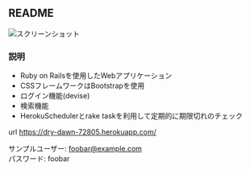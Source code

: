 ## README

![スクリーンショット](https://user-images.githubusercontent.com/19617305/41414435-fcab4358-7020-11e8-86a1-821ba5958f9e.png)

### 説明
- Ruby on Railsを使用したWebアプリケーション
- CSSフレームワークはBootstrapを使用
- ログイン機能(devise)
- 検索機能
- HerokuSchedulerとrake taskを利用して定期的に期限切れのチェック

url https://dry-dawn-72805.herokuapp.com/

サンプルユーザー: foobar@example.com   
パスワード: foobar 
